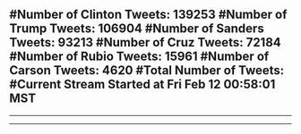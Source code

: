 #Number of Clinton Tweets: 139253
#Number of Trump Tweets: 106904
#Number of Sanders Tweets: 93213
#Number of Cruz Tweets: 72184
#Number of Rubio Tweets: 15961
#Number of Carson Tweets: 4620
#Total Number of Tweets:  
#Current Stream Started at Fri Feb 12 00:58:01 MST
---
---
---
